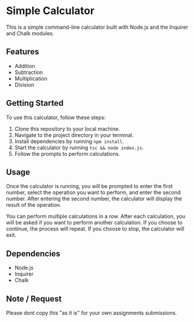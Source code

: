 # Simple Calculator

This is a simple command-line calculator built with Node.js and the Inquirer and Chalk modules.

## Features

- Addition
- Subtraction
- Multiplication
- Division

## Getting Started

To use this calculator, follow these steps:

1. Clone this repository to your local machine.
2. Navigate to the project directory in your terminal.
3. Install dependencies by running `npm install`.
4. Start the calculator by running `tsc && node index.js`.
5. Follow the prompts to perform calculations.

## Usage

Once the calculator is running, you will be prompted to enter the first number, select the operation you want to perform, and enter the second number. After entering the second number, the calculator will display the result of the operation.

You can perform multiple calculations in a row. After each calculation, you will be asked if you want to perform another calculation. If you choose to continue, the process will repeat. If you choose to stop, the calculator will exit.

## Dependencies

- Node.js
- Inquirer
- Chalk

 ## Note / Request
 
 Please dont copy this "as it is" for your own assignments submissions.